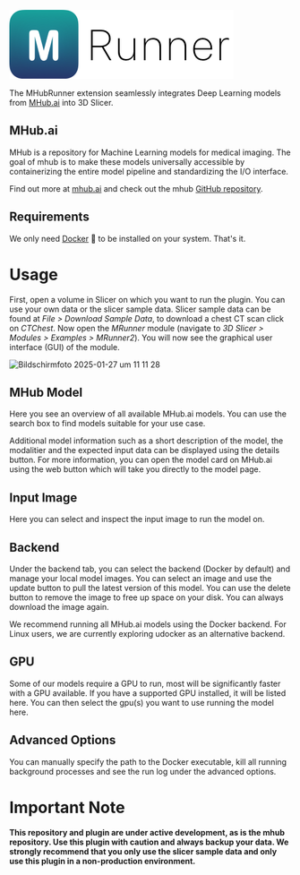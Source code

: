 ![MHub Runner (3DSlicer Plugin)](https://github.com/AIM-Harvard/SlicerMHubRunner/blob/main/MRunner/Resources/Icons/Name.png?raw=true)

The MHubRunner extension seamlessly integrates Deep Learning models from [MHub.ai](https://mhub.ai) into 3D Slicer.

## MHub.ai
MHub is a repository for Machine Learning models for medical imaging. 
The goal of mhub is to make these models universally accessible by containerizing the entire model pipeline and standardizing the I/O interface.

Find out more at [mhub.ai](https://mhub.ai) and check out the mhub [GitHub repository](https://github.com/MHubAI).

## Requirements
We only need [Docker](https://docs.docker.com/get-docker/) 🐳 to be installed on your system. That's it.

# Usage

First, open a volume in Slicer on which you want to run the plugin. 
You can use your own data or the slicer sample data. 
Slicer sample data can be found at *File > Download Sample Data*, to download a chest CT scan click on *CTChest*. 
Now open the *MRunner* module (navigate to *3D Slicer > Modules > Examples > MRunner2*). 
You will now see the graphical user interface (GUI) of the module.

<img width="602" alt="Bildschirmfoto 2025-01-27 um 11 11 28" src="https://github.com/user-attachments/assets/2d8ba82e-a6f2-41c9-8c57-12cc3418bc77" />

## MHub Model

Here you see an overview of all available MHub.ai models. 
You can use the search box to find models suitable for your use case. 

Additional model information such as a short description of the model, the modalitier and the expected input data can be displayed using the details button.
For more information, you can open the model card on MHub.ai using the web button which will take you directly to the model page.

## Input Image

Here you can select and inspect the input image to run the model on.

## Backend

Under the backend tab, you can select the backend (Docker by default) and manage your local model images. 
You can select an image and use the update button to pull the latest version of this model.
You can use the delete button to remove the image to free up space on your disk. 
You can always download the image again.

We recommend running all MHub.ai models using the Docker backend. For Linux users, we are currently exploring udocker as an alternative backend.


## GPU

Some of our models require a GPU to run, most will be significantly faster with a GPU available. If you have a supported GPU installed, it will be listed here. 
You can then select the gpu(s) you want to use running the model here.

## Advanced Options

You can manually specify the path to the Docker executable, kill all running background processes and see the run log under the advanced options.

# Important Note

**This repository and plugin are under active development, as is the mhub repository.
Use this plugin with caution and always backup your data. We strongly recommend that you only use the slicer sample data and only use this plugin in a non-production environment.**
